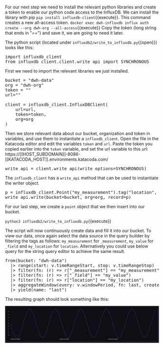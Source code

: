 For our next step we need to install the relevant python libraries and create a token to enable our python code access to the InfluxDB. We can install the library with pip `pip install influxdb-client`{{execute}}. This command creates a new all-access token. ```docker exec dwh-influxdb influx auth create --org dwh-org --all-access```{{execute}} Copy the token (long string that ends in "==") and save it, we are going to need it later.



The python script (located under `influxdb2/write_to_influxdb.py`{{open}}) looks like this:

<pre class="file" data-target="clipboard">
import influxdb_client
from influxdb_client.client.write_api import SYNCHRONOUS
</pre>

First we need to import the relevant libraries we just installed.

<pre class="file" data-target="clipboard">
bucket = "dwh-data"
org = "dwh-org"
token = ""
url=""

client = influxdb_client.InfluxDBClient(
    url=url,
    token=token,
    org=org
)
</pre>

Then we store relevant data about our bucket, organization and token in variables, and use them to instantiate a `influxdb_client`. Open the file in the Katacoda editor and edit the variables `token` and `url`. Paste the token you copied earlier into the `token` variable, and set the url variable to this url:
https://[[HOST_SUBDOMAIN]]-8086-[[KATACODA_HOST]].environments.katacoda.com/

<pre class="file" data-target="clipboard">
write_api = client.write_api(write_options=SYNCHRONOUS)
</pre>

The `influxdb_client` has a `write_api` method that can be used to instantiate the writer object. 

<pre class="file" data-target="clipboard">
p = influxdb_client.Point("my_measurement").tag("location", "Prague").field("temperature", 25.3)
write_api.write(bucket=bucket, org=org, record=p)
</pre>

For our last step, we create a `point` object that we then insert into our bucket.

`python3 influxdb2/write_to_influxdb.py`{{execute}} 


The script will now continuously create data and fill it into our bucket. To view our data, once again select the data source in the query builder by filtering the tags as follows: `my_measurement` for `_measurement`, `my_value` for `_field` and `my_location` for `location`. Alternatively you could use below query for the string query editor to achieve the same result.

<pre class="file" data-target="clipboard">
from(bucket: "dwh-data")
  |> range(start: v.timeRangeStart, stop: v.timeRangeStop)
  |> filter(fn: (r) => r["_measurement"] == "my_measurement")
  |> filter(fn: (r) => r["_field"] == "my_value")
  |> filter(fn: (r) => r["location"] == "my_location")
  |> aggregateWindow(every: v.windowPeriod, fn: last, createEmpty: false)
  |> yield(name: "last")
</pre>

The resulting graph should look something like this:

![Data Showcase](./assets/sine-curve-2.png)